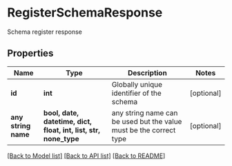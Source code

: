 # RegisterSchemaResponse

Schema register response

## Properties
Name | Type | Description | Notes
------------ | ------------- | ------------- | -------------
**id** | **int** | Globally unique identifier of the schema | [optional] 
**any string name** | **bool, date, datetime, dict, float, int, list, str, none_type** | any string name can be used but the value must be the correct type | [optional]

[[Back to Model list]](../README.md#documentation-for-models) [[Back to API list]](../README.md#documentation-for-api-endpoints) [[Back to README]](../README.md)


